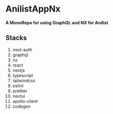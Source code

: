 # AnilistAppNx

#### A MonoRepo for using GraphQL and NX for Anilist

## Stacks

1. next-auth
2. graphql
3. nx
4. react
5. nextjs
6. typescript
7. tailwindcss
8. eslint
9. prettier
10. nextui
11. apollo-client
12. codegen
